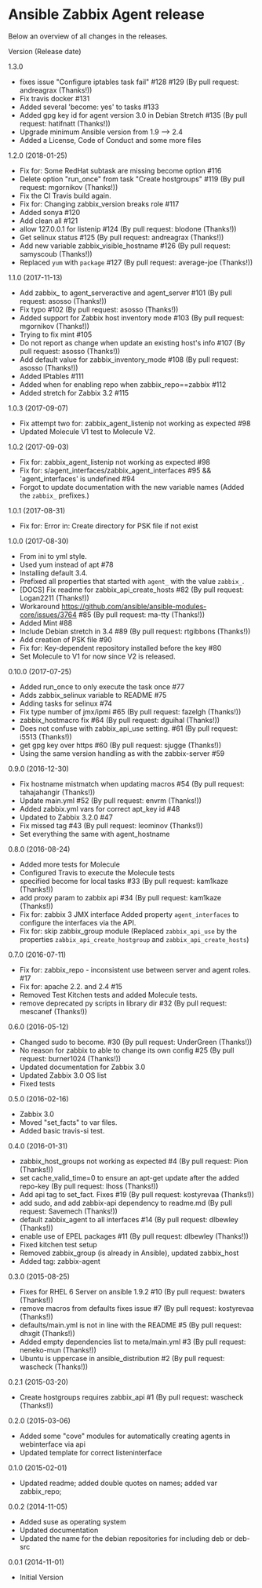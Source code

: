 # Ansible Zabbix Agent release

Below an overview of all changes in the releases.

Version (Release date)

1.3.0

  * fixes issue "Configure iptables task fail" #128 #129 (By pull request: andreagrax (Thanks!))
  * Fix travis docker #131
  * Added several 'become: yes' to tasks #133
  * Added gpg key id for agent version 3.0 in Debian Stretch #135 (By pull request: hatifnatt (Thanks!))
  * Upgrade minimum Ansible version from 1.9 --> 2.4
  * Added a License, Code of Conduct and some more files

1.2.0  (2018-01-25)

  * Fix for: Some RedHat subtask are missing become option #116
  * Delete option "run_once" from task "Create hostgroups" #119 (By pull request: mgornikov (Thanks!))
  * Fix the CI Travis build again.
  * Fix for: Changing zabbix_version breaks role #117
  * Added sonya #120
  * Add clean all #121
  * allow 127.0.0.1 for listenip #124 (By pull request: blodone (Thanks!))
  * Get selinux status #125 (By pull request: andreagrax (Thanks!))
  * Add new variable zabbix_visible_hostname #126 (By pull request: samyscoub (Thanks!))
  * Replaced `yum` with `package` #127  (By pull request: average-joe (Thanks!))

1.1.0  (2017-11-13)

  * Add zabbix_ to agent_serveractive and agent_server #101 (By pull request: asosso (Thanks!))
  * Fix typo #102 (By pull request: asosso (Thanks!))
  * Added support for Zabbix host inventory mode #103 (By pull request: mgornikov (Thanks!))
  * Trying to fix mint #105
  * Do not report as change when update an existing host's info #107 (By pull request: asosso (Thanks!))
  * Add default value for zabbix_inventory_mode #108 (By pull request: asosso (Thanks!))
  * Added IPtables #111
  * Added when for enabling repo when zabbix_repo==zabbix #112
  * Added stretch for Zabbix 3.2 #115

1.0.3  (2017-09-07)

  * Fix attempt two for: zabbix_agent_listenip not working as expected #98
  * Updated Molecule V1 test to Molecule V2. 

1.0.2  (2017-09-03)

  * Fix for: zabbix_agent_listenip not working as expected #98
  * Fix for: s/agent_interfaces/zabbix_agent_interfaces #95 && 'agent_interfaces' is undefined #94
  * Forgot to update documentation with the new variable names (Added the `zabbix_` prefixes.)

1.0.1  (2017-08-31)

  * Fix for: Error in: Create directory for PSK file if not exist

1.0.0  (2017-08-30)

  * From ini to yml style.
  * Used yum instead of apt #78
  * Installing default 3.4.
  * Prefixed all properties that started with `agent_` with the value `zabbix_`.
  * [DOCS] Fix readme for zabbix_api_create_hosts #82 (By pull request: Logan2211 (Thanks!))
  * Workaround https://github.com/ansible/ansible-modules-core/issues/3764 #85 (By pull request: ma-tty (Thanks!))
  * Added Mint #88
  * Include Debian stretch in 3.4 #89  (By pull request: rtgibbons (Thanks!))
  * Add creation of PSK file #90
  * Fix for: Key-dependent repository installed before the key #80
  * Set Molecule to V1 for now since V2 is released.

0.10.0  (2017-07-25)

  * Added run_once to only execute the task once #77
  * Adds zabbix_selinux variable to README #75
  * Adding tasks for selinux #74
  * Fix type number of jmx/ipmi #65 (By pull request: fazelgh (Thanks!))
  * zabbix_hostmacro fix #64 (By pull request: dguihal (Thanks!))
  * Does not confuse with zabbix_api_use setting. #61 (By pull request: i5513 (Thanks!))
  * get gpg key over https #60 (By pull request: sjugge (Thanks!))
  * Using the same version handling as with the zabbix-server #59

0.9.0   (2016-12-30)

  * Fix hostname mistmatch when updating macros #54 (By pull request: tahajahangir (Thanks!))
  * Update main.yml #52 (By pull request: envrm (Thanks!))
  * Added zabbix.yml vars for correct apt_key id #48
  * Updated to Zabbix 3.2.0 #47
  * Fix missed tag #43 (By pull request: leominov (Thanks!))
  * Set everything the same with agent_hostname

0.8.0   (2016-08-24)

  * Added more tests for Molecule
  * Configured Travis to execute the Molecule tests
  * specified become for local tasks #33 (By pull request: kam1kaze (Thanks!))
  * add proxy param to zabbix api #34 (By pull request: kam1kaze (Thanks!))
  * Fix for: zabbix 3 JMX interface Added property `agent_interfaces` to configure the interfaces via the API.
  * Fix for: skip zabbix_group module (Replaced `zabbix_api_use` by the properties `zabbix_api_create_hostgroup` and `zabbix_api_create_hosts`)

0.7.0   (2016-07-11)

  * Fix for: zabbix_repo - inconsistent use between server and agent roles. #17
  * Fix for: apache 2.2. and 2.4 #15
  * Removed Test Kitchen tests and added Molecule tests.
  * remove deprecated py scripts in library dir #32 (By pull request: mescanef (Thanks!))

0.6.0   (2016-05-12)

  * Changed sudo to become. #30 (By pull request: UnderGreen (Thanks!))
  * No reason for zabbix to able to change its own config #25 (By pull request: burner1024 (Thanks!))
  * Updated documentation for Zabbix 3.0
  * Updated Zabbix 3.0 OS list
  * Fixed tests

0.5.0   (2016-02-16)

  * Zabbix 3.0
  * Moved "set_facts" to var files.
  * Added basic travis-si test.

0.4.0   (2016-01-31)

  * zabbix_host_groups not working as expected #4 (By pull request: Pion (Thanks!))
  * set cache_valid_time=0 to ensure an apt-get update after the added repo-key (By pull request: lhoss (Thanks!))
  * Add api tag to set_fact. Fixes #19 (By pull request: kostyrevaa (Thanks!))
  * add sudo, and add zabbix-api dependency to readme.md (By pull request: Savemech (Thanks!))
  * default zabbix_agent to all interfaces #14 (By pull request: dlbewley (Thanks!))
  * enable use of EPEL packages #11 (By pull request: dlbewley (Thanks!))
  * Fixed kitchen test setup
  * Removed zabbix_group (is already in Ansible), updated zabbix_host
  * Added tag: zabbix-agent

0.3.0   (2015-08-25)

  * Fixes for RHEL 6 Server on ansible 1.9.2 #10 (By pull request: bwaters (Thanks!))
  * remove macros from defaults fixes issue #7 (By pull request: kostyrevaa (Thanks!))
  * defaults/main.yml is not in line with the README #5 (By pull request: dhxgit (Thanks!))
  * Added empty dependencies list to meta/main.yml #3 (By pull request: neneko-mun (Thanks!))
  * Ubuntu is uppercase in ansible_distribution #2 (By pull request: wascheck (Thanks!))

0.2.1   (2015-03-20)

  * Create hostgroups requires zabbix_api #1 (By pull request: wascheck (Thanks!))

0.2.0   (2015-03-06)

  * Added some "cove" modules for automatically creating agents in webinterface via api
  * Updated template for correct listeninterface

0.1.0   (2015-02-01)

  * Updated readme; added double quotes on names; added var zabbix_repo;

0.0.2   (2014-11-05)

  * Added suse as operating system
  * Updated documentation
  * Updated the name for the debian repositories for including deb or deb-src


0.0.1   (2014-11-01)

  * Initial Version
